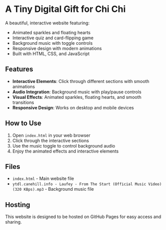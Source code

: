 # A Tiny Digital Gift for Chi Chi

A beautiful, interactive website featuring:
- Animated sparkles and floating hearts
- Interactive quiz and card-flipping game
- Background music with toggle controls
- Responsive design with modern animations
- Built with HTML, CSS, and JavaScript

## Features
- **Interactive Elements**: Click through different sections with smooth animations
- **Audio Integration**: Background music with play/pause controls
- **Visual Effects**: Animated sparkles, floating hearts, and smooth transitions
- **Responsive Design**: Works on desktop and mobile devices

## How to Use
1. Open `index.html` in your web browser
2. Click through the interactive sections
3. Use the music toggle to control background audio
4. Enjoy the animated effects and interactive elements

## Files
- `index.html` - Main website file
- `ytdl.canehill.info - Laufey - From The Start (Official Music Video) (320 KBps).mp3` - Background music file

## Hosting
This website is designed to be hosted on GitHub Pages for easy access and sharing. 